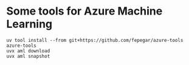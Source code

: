 # Some tools for Azure Machine Learning

```shell
uv tool install --from git+https://github.com/fepegar/azure-tools azure-tools
uvx aml download
uvx aml snapshot
```
